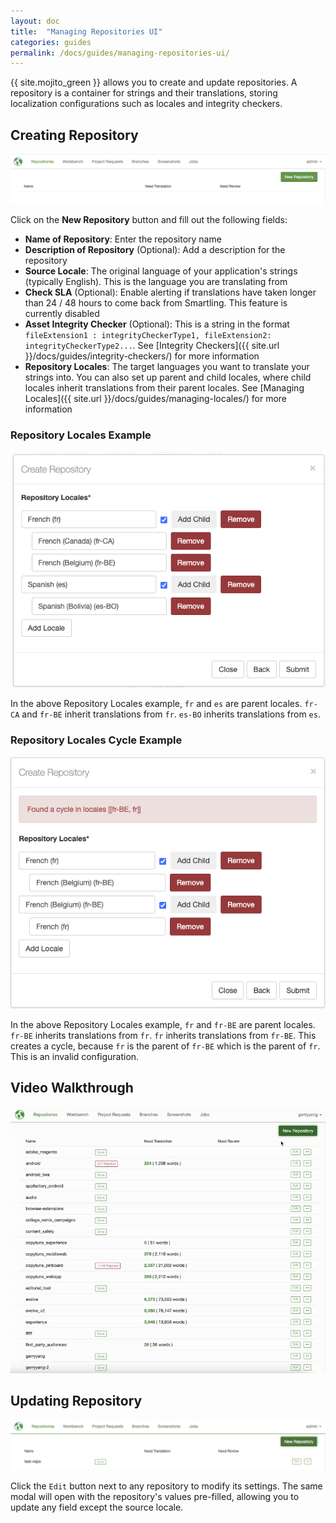 ```yaml
---
layout: doc
title:  "Managing Repositories UI"
categories: guides
permalink: /docs/guides/managing-repositories-ui/
---
```


{{ site.mojito_green }} allows you to create and update repositories. A repository is a container for strings and their translations, storing localization configurations such as locales and integrity checkers.

## Creating Repository

![Creating Repository Button](./managing-repositories-ui/images/creating-repository-button.png)

Click on the **New Repository** button and fill out the following fields:

- **Name of Repository**: Enter the repository name
- **Description of Repository** (Optional): Add a description for the repository
- **Source Locale**: The original language of your application's strings (typically English). This is the language you are translating from
- **Check SLA** (Optional): Enable alerting if translations have taken longer than 24 / 48 hours to come back from Smartling. This feature is currently disabled
- **Asset Integrity Checker** (Optional): This is a string in the format `fileExtension1 : integrityCheckerType1, fileExtension2: integrityCheckerType2...`. See [Integrity Checkers]({{ site.url }}/docs/guides/integrity-checkers/) for more information
- **Repository Locales**: The target languages you want to translate your strings into. You can also set up parent and child locales, where child locales inherit translations from their parent locales. See [Managing Locales]({{ site.url }}/docs/guides/managing-locales/) for more information

### Repository Locales Example

![Repository Locales Example](./managing-repositories-ui/images/repository-locales-example.png)

In the above Repository Locales example, `fr` and `es` are parent locales. `fr-CA` and `fr-BE` inherit translations from `fr`. `es-BO` inherits translations from `es`.

### Repository Locales Cycle Example

![Repository Locales Cycle Example](./managing-repositories-ui/images/repository-locales-cycle-example.png)

In the above Repository Locales example, `fr` and `fr-BE` are parent locales. `fr-BE` inherits translations from `fr`. `fr` inherits translations from `fr-BE`. This creates a cycle, because `fr` is the parent of `fr-BE` which is the parent of `fr`. This is an invalid configuration.

## Video Walkthrough

![Creating Repository Demo](./managing-repositories-ui/images/creating-repository-ui.gif)

## Updating Repository

![Edit Repository Button](./managing-repositories-ui/images/edit-repository-button.png)

Click the `Edit` button next to any repository to modify its settings. The same modal will open with the repository's values pre-filled, allowing you to update any field except the source locale.